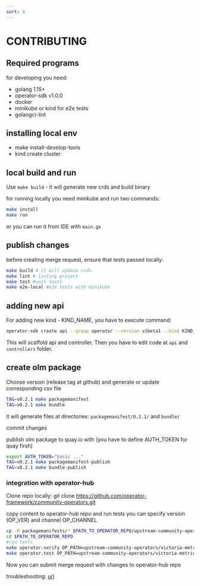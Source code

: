 ```yaml
---
sort: 4
---
```


# CONTRIBUTING

## Required programs

for developing you need: 
- golang 1.15+
- operator-sdk v1.0.0
- docker
- minikube or kind for e2e tests
- golangci-lint


## installing local env

- make install-develop-tools
- kind create cluster

## local build and run

Use `make build` - it will generate new crds and build binary


for running locally you need minikube and run two commands:
```bash
make install
make run
```
or you can run it from IDE with ```main.go```

## publish changes

before creating merge request, ensure that tests passed locally:
```bash
make build # it will update crds
make lint # linting project
make test #unit tests
make e2e-local #e2e tests with minikube
```

## adding new api

For adding new kind - KIND_NAME, you have to execute command:

```bash
operator-sdk create api --group operator --version v1beta1 --kind KIND_NAME
```

This will scaffold api and controller. Then you have to edit code at `api` and `controllers` folder.

## create olm package

Choose version (release tag at github) and generate or update corresponding csv file
```bash
TAG=v0.2.1 make packagemanifest
TAG=v0.2.1 make bundle
```

it will generate files at directories: `packagemanifest/0.2.1/` and `bundle/`


commit changes

publish olm package to quay.io with (you have to define AUTH_TOKEN for quay firsh)

```bash
export AUTH_TOKEN="basic ..."
TAG=v0.2.1 make packagemanifest-publish
TAG=v0.2.1 make bundle-publish
```

### integration with operator-hub

 Clone repo locally: git clone https://github.com/operator-framework/community-operators.git
 
 copy content to operator-hub repo and run tests
 you can specify version (OP_VER) and channel OP_CHANNEL
 ```bash
cp -R packagemanifests/* $PATH_TO_OPERATOR_REPO/upstream-community-operators/victoriametrics/
cd $PATH_TO_OPERATOR_REPO
#run tests
make operator.verify OP_PATH=upstream-community-operators/victoria-metrics-operator VERBOSE=1
make operator.test OP_PATH=upstream-community-operators/victoria-metrics-operator/ VERBOSE=1

```

 Now you can submit merge request with changes to operator-hub repo


troubleshooting: [url](https://github.com/operator-framework/community-operators/blob/master/docs/using-scripts.md#troubleshooting)
